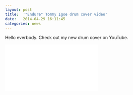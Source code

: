 ```yaml
---
layout: post
title:  '"Endure" Tommy Igoe drum cover video'
date:   2014-04-29 16:11:45
categories: news
---
```

Hello everbody. Check out my new drum cover on YouTube. 

<div class="videowrapper">
<iframe src="//www.youtube.com/embed/-ubqKYX_A6s" frameborder="0" allowfullscreen></iframe>
</div>